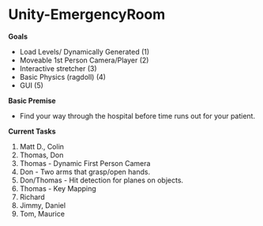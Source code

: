 # Unity-EmergencyRoom

**Goals**
* Load Levels/ Dynamically Generated (1)
* Moveable 1st Person Camera/Player (2)
* Interactive stretcher (3)
* Basic Physics (ragdoll) (4)
* GUI (5)


**Basic Premise**
* Find your way through the hospital before time runs out for your patient.


**Current Tasks**

1. Matt D., Colin
2. Thomas, Don
  1. Thomas - Dynamic First Person Camera
  2. Don - Two arms that grasp/open hands.
  3. Don/Thomas - Hit detection for planes on objects.
  4. Thomas - Key Mapping
3. Richard
4. Jimmy, Daniel
5. Tom, Maurice

